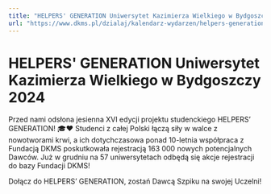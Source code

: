 ```yaml
---
title: "HELPERS' GENERATION Uniwersytet Kazimierza Wielkiego w Bydgoszczy 2024"
url: "https://www.dkms.pl/dzialaj/kalendarz-wydarzen/helpers-generation-uniwersytet-kazimierza-wielkiego-bydgoszczy-zima2024"
---
```


# HELPERS' GENERATION Uniwersytet Kazimierza Wielkiego w Bydgoszczy 2024

Przed nami odsłona jesienna XVI edycji projektu studenckiego HELPERS’ GENERATION! 🎓❤️ Studenci z całej Polski łączą siły w walce z nowotworami krwi, a ich dotychczasowa ponad 10\-letnia współpraca z Fundacją DKMS poskutkowała rejestracją 163 000 nowych potencjalnych Dawców. Już w grudniu na 57 uniwersytetach odbędą się akcje rejestracji do bazy Fundacji DKMS!


Dołącz do HELPERS’ GENERATION, zostań Dawcą Szpiku na swojej Uczelni!


